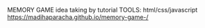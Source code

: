 MEMORY GAME
idea taking by tutorial
TOOLS:
html/css/javascript
https://madihaparacha.github.io/memory-game-/
